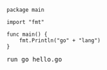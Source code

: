 <pre><code class="go">
package main

import "fmt"

func main() {
	fmt.Println("go" + "lang")
}
</code></pre>

<pre>
run go hello.go
</pre>
